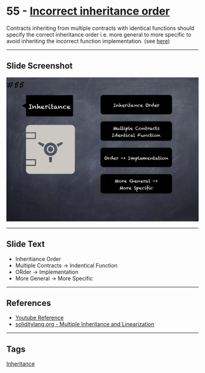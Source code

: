 # 55 - [Incorrect inheritance order](Incorrect%20inheritance%20order.md)
Contracts inheriting from multiple contracts with identical functions should specify the correct inheritance order i.e. more general to more specific to avoid inheriting the incorrect function implementation. (see [here](https://swcregistry.io/docs/SWC-125))

___
## Slide Screenshot
![055.png](../../images/4.Pitfalls%20and%20Best%20Practices%20101/055.png)
___
## Slide Text
- Inheritiance Order
- Multiple Contracts -> Indentical Function
- ORder -> Implementation
- More General -> More Specific
___
## References
- [Youtube Reference](https://youtu.be/YVewx1xVROE?t=1389)
- [soliditylang.org - Multiple Inheritance and Linearization](https://docs.soliditylang.org/en/develop/contracts.html#multiple-inheritance-and-linearization)
___
## Tags
[Inheritance](../3.%20Solidity%20201/Inheritance.md)
